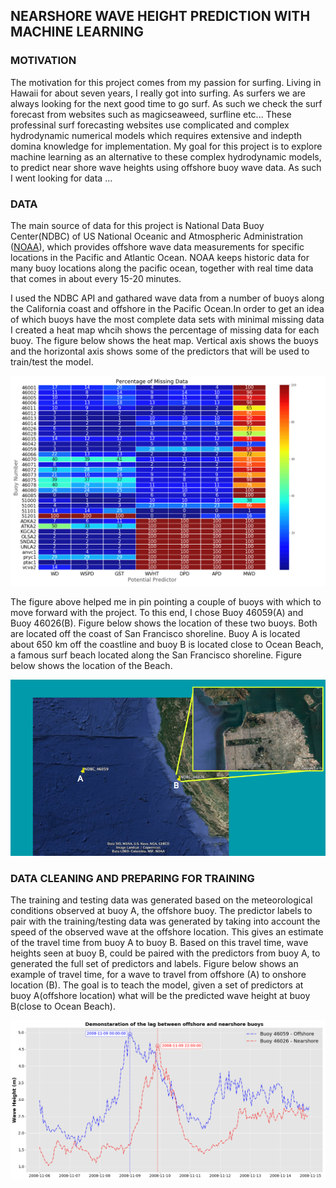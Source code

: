 ## NEARSHORE WAVE HEIGHT PREDICTION WITH MACHINE LEARNING

### MOTIVATION
The motivation for this project comes from my passion for surfing. Living in Hawaii for about seven years, I really got into surfing. As surfers we are always looking for the next good time to go surf. As such we check the surf forecast from websites such as magicseaweed, surfline etc... These professinal surf forecasting websites use complicated and complex hydrodynamic numerical models which requires extensive and indepth domina knowledge for implementation. My goal for this project is to explore machine learning as an alternative to these complex hydrodynamic models, to predict near shore wave heights using offshore buoy wave data. As such I went looking for data ...

### DATA
The main source of data for this project is National Data Buoy Center(NDBC) of US National Oceanic and Atmospheric Administration ([NOAA](http://www.ndbc.noaa.gov/)), which provides offshore wave data measurements for specific locations in the Pacific and Atlantic Ocean. NOAA keeps historic data for many buoy locations along the pacific ocean, together with real time data that comes in about every 15-20 minutes.

I used the NDBC API and gathared wave data from a number of buoys along the California coast and offshore in the Pacific Ocean.In order to get an idea of which buoys have the most complete data sets with minimal missing data I created a heat map whcih shows the percentage of missing data for each buoy. The figure below shows the heat map. Vertical axis shows the buoys and the horizontal axis shows some of the predictors that will be used to train/test the model. 

![Title](img/Figure_Percentage_Missing.png)

The figure above helped me in pin pointing a couple of buoys with which to move forward with the project. To this end, I chose Buoy 46059(A) and Buoy 46026(B). Figure below shows the location of these two buoys. Both are located off the coast of San Francisco shoreline.  Buoy A is located about 650 km off the coastline and buoy B is located close to Ocean Beach, a famous surf beach located along the  San Francisco shoreline. Figure below shows the location of the Beach. 

![Title](img/ocean_beach.png)

### DATA CLEANING AND PREPARING FOR TRAINING

The training and testing data was generated based on the meteorological conditions observed at buoy A, the offshore buoy. 
The predictor labels to pair with the training/testing data was generated by taking into account the speed of the observed wave at the offshore location. This gives an estimate of the travel time from buoy A to buoy B. Based on this travel time, wave heights seen at buoy B, could be paired with the predictors from buoy A, to generated the full set of predictors and labels. Figure below shows an example of travel time, for a wave to travel from offshore (A) to onshore location (B). The goal is to teach the model, given a set of predictors at buoy A(offshore location) what will be the predicted wave height at buoy B(close to Ocean Beach).

![Title](img/WavelagDemo.png)
















